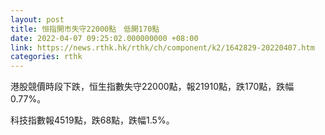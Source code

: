 ```yaml
---
layout: post
title: 恒指開市失守22000點　低開170點
date: 2022-04-07 09:25:02.000000000 +08:00
link: https://news.rthk.hk/rthk/ch/component/k2/1642829-20220407.htm
categories: rthk
---
```


港股競價時段下跌，恒生指數失守22000點，報21910點，跌170點，跌幅0.77%。

科技指數報4519點，跌68點，跌幅1.5%。
